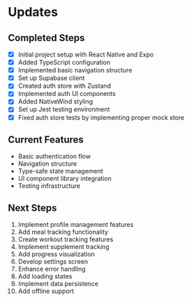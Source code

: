 # Updates

## Completed Steps
- [x] Initial project setup with React Native and Expo
- [x] Added TypeScript configuration
- [x] Implemented basic navigation structure
- [x] Set up Supabase client
- [x] Created auth store with Zustand
- [x] Implemented auth UI components
- [x] Added NativeWind styling
- [x] Set up Jest testing environment
- [x] Fixed auth store tests by implementing proper mock store

## Current Features
- Basic authentication flow
- Navigation structure
- Type-safe state management
- UI component library integration
- Testing infrastructure

## Next Steps
1. Implement profile management features
2. Add meal tracking functionality
3. Create workout tracking features
4. Implement supplement tracking
5. Add progress visualization
6. Develop settings screen
7. Enhance error handling
8. Add loading states
9. Implement data persistence
10. Add offline support
